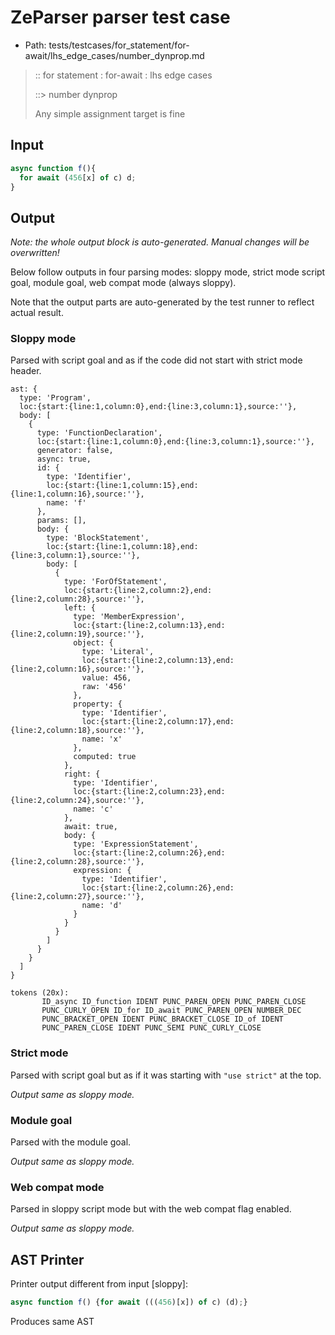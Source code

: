 # ZeParser parser test case

- Path: tests/testcases/for_statement/for-await/lhs_edge_cases/number_dynprop.md

> :: for statement : for-await : lhs edge cases
>
> ::> number dynprop
>
> Any simple assignment target is fine

## Input

`````js
async function f(){
  for await (456[x] of c) d;
}
`````

## Output

_Note: the whole output block is auto-generated. Manual changes will be overwritten!_

Below follow outputs in four parsing modes: sloppy mode, strict mode script goal, module goal, web compat mode (always sloppy).

Note that the output parts are auto-generated by the test runner to reflect actual result.

### Sloppy mode

Parsed with script goal and as if the code did not start with strict mode header.

`````
ast: {
  type: 'Program',
  loc:{start:{line:1,column:0},end:{line:3,column:1},source:''},
  body: [
    {
      type: 'FunctionDeclaration',
      loc:{start:{line:1,column:0},end:{line:3,column:1},source:''},
      generator: false,
      async: true,
      id: {
        type: 'Identifier',
        loc:{start:{line:1,column:15},end:{line:1,column:16},source:''},
        name: 'f'
      },
      params: [],
      body: {
        type: 'BlockStatement',
        loc:{start:{line:1,column:18},end:{line:3,column:1},source:''},
        body: [
          {
            type: 'ForOfStatement',
            loc:{start:{line:2,column:2},end:{line:2,column:28},source:''},
            left: {
              type: 'MemberExpression',
              loc:{start:{line:2,column:13},end:{line:2,column:19},source:''},
              object: {
                type: 'Literal',
                loc:{start:{line:2,column:13},end:{line:2,column:16},source:''},
                value: 456,
                raw: '456'
              },
              property: {
                type: 'Identifier',
                loc:{start:{line:2,column:17},end:{line:2,column:18},source:''},
                name: 'x'
              },
              computed: true
            },
            right: {
              type: 'Identifier',
              loc:{start:{line:2,column:23},end:{line:2,column:24},source:''},
              name: 'c'
            },
            await: true,
            body: {
              type: 'ExpressionStatement',
              loc:{start:{line:2,column:26},end:{line:2,column:28},source:''},
              expression: {
                type: 'Identifier',
                loc:{start:{line:2,column:26},end:{line:2,column:27},source:''},
                name: 'd'
              }
            }
          }
        ]
      }
    }
  ]
}

tokens (20x):
       ID_async ID_function IDENT PUNC_PAREN_OPEN PUNC_PAREN_CLOSE
       PUNC_CURLY_OPEN ID_for ID_await PUNC_PAREN_OPEN NUMBER_DEC
       PUNC_BRACKET_OPEN IDENT PUNC_BRACKET_CLOSE ID_of IDENT
       PUNC_PAREN_CLOSE IDENT PUNC_SEMI PUNC_CURLY_CLOSE
`````

### Strict mode

Parsed with script goal but as if it was starting with `"use strict"` at the top.

_Output same as sloppy mode._

### Module goal

Parsed with the module goal.

_Output same as sloppy mode._

### Web compat mode

Parsed in sloppy script mode but with the web compat flag enabled.

_Output same as sloppy mode._

## AST Printer

Printer output different from input [sloppy]:

````js
async function f() {for await (((456)[x]) of c) (d);}
````

Produces same AST
